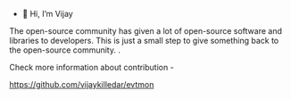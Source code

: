 - 👋 Hi, I’m Vijay

The open-source community has given a lot of open-source software and libraries to developers. This is just a small step to give something back to the open-source community. .

Check more information about contribution - 

https://github.com/vijaykilledar/evtmon

<!---
vijaykilledar/vijaykilledar is a ✨ special ✨ repository because its `README.md` (this file) appears on your GitHub profile.
You can click the Preview link to take a look at your changes.
--->
